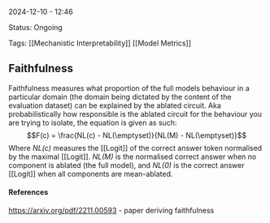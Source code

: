 2024-12-10 - 12:46

Status: Ongoing

Tags: [[Mechanistic Interpretability]] [[Model Metrics]]

## **Faithfulness**

Faithfulness measures what proportion of the full models behaviour in a particular domain (the domain being dictated by the content of the evaluation dataset) can be explained by the ablated circuit. Aka probabilistically how responsible is the ablated circuit for the behaviour you are trying to isolate, the equation is given as such:
$$F(c) = \frac{NL(c) - NL(\emptyset)}{NL(M) - NL(\emptyset)}$$
Where *NL(c)* measures the [[Logit]] of the correct answer token normalised by the maximal [[Logit]]. *NL(M)* is the normalised correct answer when no component is ablated (the full model), and *NL(0)* is the correct answer [[Logit]] when all components are mean-ablated.

#### **References**
https://arxiv.org/pdf/2211.00593 - paper deriving faithfulness